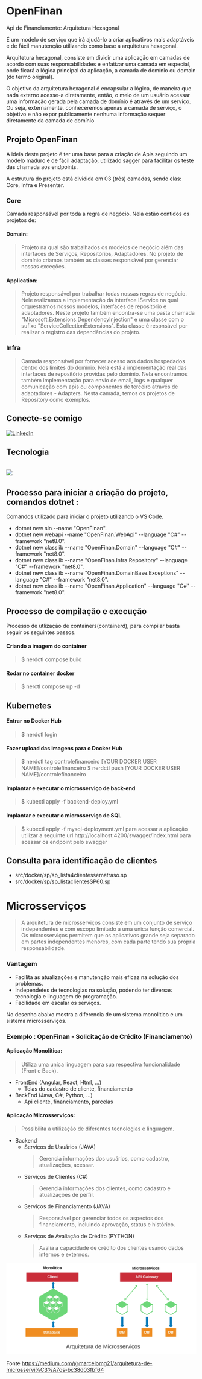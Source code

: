 # OpenFinan
Api de Financiamento: Arquitetura Hexagonal

É um modelo de serviço que irá ajudá-lo a criar aplicativos mais adaptáveis e de fácil manutenção utilizando como base a arquitetura hexagonal.

Arquitetura hexagonal, consiste em dividir uma aplicação em camadas de acordo com suas responsabilidades e enfatizar uma camada em especial, onde ficará a lógica principal da aplicação, a camada de domínio ou domain (do termo original).

O objetivo da arquitetura hexagonal é encapsular a lógica, de maneira que nada externo acesse-a diretamente, então, o meio de um usuário acessar uma informação gerada pela camada de domínio é através de um serviço. Ou seja, externamente, conheceremos apenas a camada de serviço, o objetivo e não expor publicamente nenhuma informação sequer diretamente da camada de domínio

## Projeto OpenFinan
A ideia deste projeto é ter uma base para a criação de Apis seguindo um modelo maduro e de fácil adaptação,
utilizado sagger para facilitar os teste das chamada aos endpoints.

A estrutura do projeto está dividida em 03 (três) camadas, sendo elas: Core, Infra e Presenter.
### Core
Camada responsável por toda a regra de negócio. Nela estão contidos os projetos de:

#### Domain: 
 > Projeto na qual são trabalhados os modelos de negócio além das interfaces de Serviços, Repositórios, Adaptadores. No projeto de domínio criamos também as classes responsável por gerenciar nossas exceções.

#### Application:
 > Projeto responsável por trabalhar todas nossas regras de negócio. Nele realizamos a implementação da interface IService na qual orquestramos nossos modelos, interfaces de repositório e adaptadores.
 > Neste projeto também encontra-se uma pasta chamada "Microsoft.Extensions.DependencyInjection" e uma classe com o sufixo "ServiceCollectionExtensions". Esta classe é respnsável por realizar o registro das dependências do projeto.

### Infra
 > Camada responsável por fornecer acesso aos dados hospedados dentro dos limites do domínio. Nela está a implementação real das interfaces de repositório providas pelo domínio. Nela encontramos também implementação para envio de email, logs e qualquer comunicação com apis ou componentes de terceiro através de adaptadores - Adapters.
 > Nesta camada, temos os projetos de Repository como exemplos.

## Conecte-se comigo
[![LinkedIn](https://img.shields.io/badge/LinkedIn-000?style=for-the-badge&logo=linkedin&logoColor=0E76A8)](https://www.linkedin.com/in/augusto-cesar-ribeiro-freire-0148071b/)


## Tecnologia
</br>
<div>
  <img src="https://skillicons.dev/icons?i=vscode,dotnet,cs,git,github,mysql,docker,kubernetes,&perline=8" />
</div>

## Processo para iniciar a criação do projeto, comandos dotnet :
Comandos utilizado para iniciar o projeto utilizando o VS Code.

- dotnet new sln --name "OpenFinan". </br>
- dotnet new webapi --name "OpenFinan.WebApi" --language "C#" --framework "net8.0". </br>
- dotnet new classlib --name "OpenFinan.Domain" --language "C#" --framework "net8.0". </br>
- dotnet new classlib --name "OpenFinan.Infra.Repository" --language "C#" --framework "net8.0". </br>
- dotnet new classlib --name "OpenFinan.DomainBase.Exceptions" --language "C#" --framework "net8.0". </br> 
- dotnet new classlib --name "OpenFinan.Application" --language "C#" --framework "net8.0". </br>

## Processo de compilação e execução
Processo de utlização de containers(containerd), para compilar basta seguir os seguintes passos.

#### Criando a imagem do container
>$ nerdctl compose build

#### Rodar no container docker
>$ nerctl compose up -d

## Kubernetes

#### Entrar no Docker Hub 
>$ nerdctl login

#### Fazer upload das imagens para o Docker Hub
>$ nerdctl tag controlefinanceiro [YOUR DOCKER USER NAME]/controlefinanceiro
>$ nerdctl push [YOUR DOCKER USER NAME]/controlefinanceiro

#### Implantar e executar o microsserviço de back-end
>$ kubectl apply -f backend-deploy.yml

#### Implantar e executar o microsserviço de SQL
>$ kubectl apply -f mysql-deployment.yml
> para acessar a aplicação utilizar a seguinte url http://localhost:4200/swagger/index.html para acessar os endpoint pelo swagger


## Consulta para identificação de clientes 

- src/docker/sp/sp_lista4clientessematraso.sp </br>
- src/docker/sp/sp_listaclientesSP60.sp </br>


# Microsserviços

> A arquitetura de microsserviços consiste em um conjunto de serviço independentes e com escopo limitado a uma unica função comercial. Os microsserviços permitem que os aplicativos grande seja separado em partes independentes menores, com cada parte tendo sua própria responsabilidade.  

### Vantagem   
- Facilita as atualizações e manutenção mais eficaz na solução dos problemas.  
- Independetes de tecnologias na solução, podendo ter diversas tecnologia e linguagem de programação.  
- Facilidade em escalar os serviços.  


No desenho abaixo mostra a diferencia de um sistema monolitico e um sistema microsserviços.  

### Exemplo : OpenFinan - Solicitação de Crédito (Financiamento)   
  
#### Aplicação Monolitica:  
> Utiliza uma unica linguagem para sua respectiva funcionalidade (Front e Back).  

- FrontEnd (Angular, React, Html, ...)  
  - Telas do cadastro de cliente, financiamento   
- BackEnd (Java, C#, Python, ...)   
  - Api cliente, financiamento, parcelas  

#### Aplicação Microsserviços:  
> Possibilita a utilização de diferentes tecnologias e linguagem.
- Backend   
  - Serviços de Usuários (JAVA)  
    > Gerencia informações dos usuários, como cadastro, atualizações, acessar.  
  - Serviços de Clientes (C#)   
    > Gerencia informações dos clientes, como cadastro e atualizações de perfil.  
  - Serviços de Financiamento (JAVA)   
    > Responsável por gerenciar todos os aspectos dos financiamento, incluindo aprovação, status e histórico.  
  - Serviços de Avaliação de Crédito (PYTHON)   
    > Avalia a capacidade de crédito dos clientes usando dados internos e externos.  

![alt text](microsservicos.png)


Fonte https://medium.com/@marcelomg21/arquitetura-de-microsservi%C3%A7os-bc38d03fbf64

